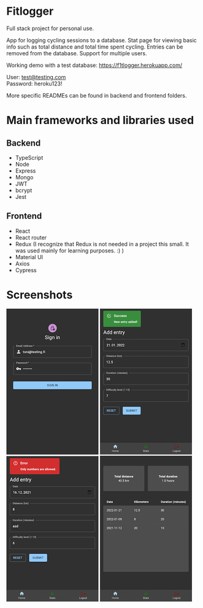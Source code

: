 # Fitlogger

Full stack project for personal use.

App for logging cycling sessions to a database. Stat page for viewing basic info such as total distance and total time spent cycling. Entries can be removed from the database. Support for multiple users.

Working demo with a test database:
https://f1tlogger.herokuapp.com/

User: test@testing.com  
Password: heroku123!

More specific READMEs can be found in backend and frontend folders.

# Main frameworks and libraries used
## Backend
- TypeScript
- Node
- Express
- Mongo
- JWT
- bcrypt
- Jest

## Frontend
- React
- React router
- Redux (I recognize that Redux is not needed in a project this small. It was used mainly for learning purposes. :) )
- Material UI
- Axios
- Cypress

# Screenshots
![Login page](./screens/fitlogger_login.png)
![Home page](./screens/fitlogger_home.png)
![Home page error](./screens/fitlogger_home_err.png)
![Stat page](./screens/fitlogger_stats.png)
